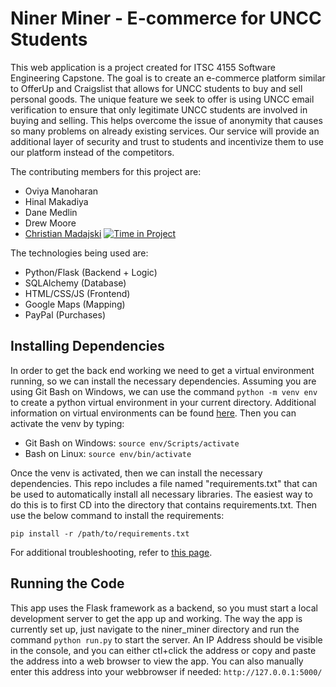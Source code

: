# Niner Miner - E-commerce for UNCC Students

This web application is a project created for ITSC 4155 Software Engineering Capstone.
The goal is to create an e-commerce platform similar to OfferUp and Craigslist that allows for UNCC
students to buy and sell personal goods. The unique feature we seek to offer is using
UNCC email verification to ensure that only legitimate UNCC students are involved in
buying and selling. This helps overcome the issue of anonymity that causes so many
problems on already existing services. Our service will provide an additional layer of
security and trust to students and incentivize them to use our platform instead of the
competitors.

The contributing members for this project are:
- Oviya Manoharan
- Hinal Makadiya
- Dane Medlin
- Drew Moore
- [Christian Madajski](https://www.linkedin.com/in/cmadajsk/) [![Time in Project](https://wakatime.com/badge/user/510092ca-a9b8-48f5-bf50-9b05005ef525/project/a5b9008a-d413-431f-92d4-80beef67c7cc.svg)](https://wakatime.com/badge/user/510092ca-a9b8-48f5-bf50-9b05005ef525/project/a5b9008a-d413-431f-92d4-80beef67c7cc)

The technologies being used are:
- Python/Flask (Backend + Logic)
- SQLAlchemy (Database)
- HTML/CSS/JS (Frontend)
- Google Maps (Mapping)
- PayPal (Purchases)

## Installing Dependencies
In order to get the back end working we need to get a virtual environment running, so we can install the 
necessary dependencies. Assuming you are using Git Bash on Windows, we can use the command 
```python -m venv env``` to create a python 
virtual environment in your current directory.
Additional information on virtual environments can be found 
[here](https://docs.python.org/3/library/venv.html). Then you can activate the venv by typing:
- Git Bash on Windows: ```source env/Scripts/activate```
- Bash on Linux: ```source env/bin/activate```

Once the venv is activated, then we can install the necessary dependencies. This repo includes
a file named "requirements.txt" that can be used to automatically install all necessary libraries.
The easiest way to do this is to first CD into the directory that contains requirements.txt.
Then use the below command to install the requirements:

```pip install -r /path/to/requirements.txt```

For additional troubleshooting, refer to [this page](https://packaging.python.org/en/latest/guides/installing-using-pip-and-virtual-environments/).

## Running the Code
This app uses the Flask framework as a backend, so you must start a local development
server to get the app up and working. The way the app is currently set up, just navigate
to the niner_miner directory and run the command ```python run.py``` to start the server.
An IP Address should be visible in the console, and you can either ctl+click the address
or copy and paste the address into a web browser to view the app. You can also manually
enter this address into your webbrowser if needed: ```http://127.0.0.1:5000/```
